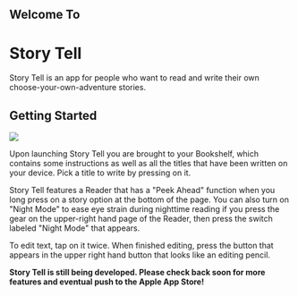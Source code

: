## Welcome To
# Story Tell

Story Tell is an app for people who want to read and write their own choose-your-own-adventure stories. 

## Getting Started
![](https://github.com/Mgtei/AC3.2-StoryTell-1/blob/master/StoryTell/StoryTell/Assets.xcassets/logo.imageset/S%20Logo%20Rounded%20Sq.png)

Upon launching Story Tell you are brought to your Bookshelf, which contains some instructions as well as all the titles that have been written on your device. Pick a title to write by pressing on it.

Story Tell features a Reader that has a "Peek Ahead" function when you long press on a story option at the bottom of the page. You can also turn on "Night Mode" to ease eye strain during nighttime reading if you press the gear on the upper-right hand page of the Reader, then press the switch labeled "Night Mode" that appears.

To edit text, tap on it twice. When finished editing, press the button that appears in the upper right hand button that looks like an editing pencil.

**Story Tell is still being developed. Please check back soon for more features and eventual push to the Apple App Store!**

